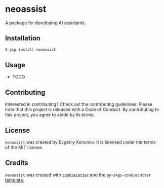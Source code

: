 # neoassist

A package for developing AI assistants.

## Installation

```bash
$ pip install neoassist
```

## Usage

- TODO

## Contributing

Interested in contributing? Check out the contributing guidelines. Please note that this project is released with a Code of Conduct. By contributing to this project, you agree to abide by its terms.

## License

`neoassist` was created by Evgeniy Kononov. It is licensed under the terms of the MIT license.

## Credits

`neoassist` was created with [`cookiecutter`](https://cookiecutter.readthedocs.io/en/latest/) and the `py-pkgs-cookiecutter` [template](https://github.com/py-pkgs/py-pkgs-cookiecutter).
